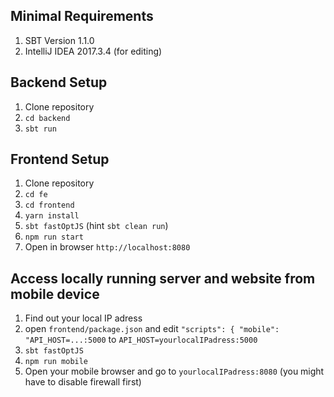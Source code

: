 ## Minimal Requirements

 
1. SBT Version 1.1.0
2. IntelliJ IDEA 2017.3.4 (for editing)

## Backend Setup

1. Clone repository
2. `cd backend`
3. `sbt run`

## Frontend Setup

1. Clone repository
2. `cd fe`
3. `cd frontend`
4. `yarn install`
5. `sbt fastOptJS` (hint `sbt clean run`)
6. `npm run start`
7. Open in browser `http://localhost:8080`

## Access locally running server and website from mobile device

1. Find out your local IP adress 
2. open `frontend/package.json` and edit `"scripts": { "mobile": "API_HOST=...:5000` to `API_HOST=yourlocalIPadress:5000`
3. `sbt fastOptJS`
4. `npm run mobile`
5. Open your mobile browser and go to `yourlocalIPadress:8080` (you might have to disable firewall first)
